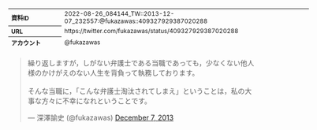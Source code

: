 <table style="font-size: 9pt; width: 610px; margin-bottom: 20px; height: 80px;">
<tbody>
    <tr>
        <th align=left>資料ID</th>
        <td align=left>2022-08-26_084144_TW::2013-12-07_232557:@fukazawas::409327929387020288</td>
    </tr>
    <tr>
        <th align=left>URL</th>
        <td align=left>https://twitter.com/fukazawas/status/409327929387020288</td>
    </tr>
    <tr>
        <th align=left>アカウント</th>
        <td align=left>@fukazawas</td>
    </tr>
    <tr>
        <th align=left>ユーザ名</th>
        <td align=left>深澤諭史</td>
    </tr>
    <tr>
        <th align=left>ツイートの記録日時</th>
        <td align=left>2022-08-26_084144_</td>
    </tr>
</tbody>
</table>
<blockquote class="twitter-tweet" data-width="450"  data-lang="ja"><p lang="ja" dir="ltr">繰り返しますが，しがない弁護士である当職であっても，少なくない他人様のかけがえのない人生を背負って執務しております。<br><br>そんな当職に，「こんな弁護士淘汰されてしまえ」ということは，私の大事な方々に不幸になれということです。</p>&mdash; 深澤諭史 (@fukazawas) <a href="https://twitter.com/fukazawas/status/409327929387020288?ref_src=twsrc%5Etfw">December 7, 2013</a></blockquote>
<script async src="https://platform.twitter.com/widgets.js" charset="utf-8"></script>


